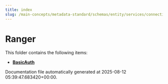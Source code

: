 ```yaml
---
title: index
slug: /main-concepts/metadata-standard/schemas/entity/services/connections/security/ranger
---
```


# Ranger

This folder contains the following items:

- [**BasicAuth**](/main-concepts/metadata-standard/schemas/entity/services/connections/security/ranger/basicauth)


Documentation file automatically generated at 2025-08-12 05:39:47.683420+00:00.
